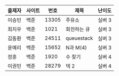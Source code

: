 |출제자|사이트|번호|제목|난이도|
|---|---|---|---|---|
|이승민|백준|13305|주유소|실버 3|
|최지우|백준|1021|회전하는 큐|실버 3|
|김동환|백준|24511|queuestack|실버 3|
|윤예리|백준|15652|N과 M(4)|실버 3|
|정훈|백준|1920|수 찾기|실버 4|
|이권민|백준|28279|덱 2|실버 4|